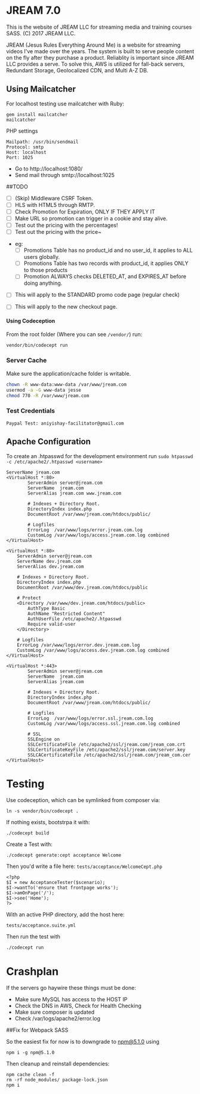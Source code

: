 # JREAM 7.0 
This is the website of JREAM LLC for streaming media and training courses SASS.
(C) 2017 JREAM LLC.

JREAM (Jesus Rules Everything Around Me) is a website for streaming videos I've made over the years.
The system is built to serve people content on the fly after they purchase a product. Reliablity
is important since JREAM LLC provides a serve. To solve this, AWS is utilized for fall-back servers, Redundant Storage, Geolocalized CDN, and Multi A-Z DB.

## Using Mailcatcher

For localhost testing use mailcatcher with Ruby:

```
gem install mailcatcher
mailcatcher
```

PHP settings
```
Mailpath: /usr/bin/sendmail
Protocol: smtp
Host: localhost
Port: 1025
```

- Go to http://localhost:1080/
- Send mail through smtp://localhost:1025

##TODO

- [ ] (Skip) Middleware CSRF Token.
- [ ] HLS with HTML5 through RMTP.
- [ ] Check Promotion for Expiration, ONLY IF THEY APPLY IT
- [ ] Make URL so promotion can trigger in a cookie and stay alive.
- [ ] Test out the pricing with the percentages!
- [ ] Test out the pricing with the price~
- eg:
  - [ ] Promotions Table has no product_id and no user_id, it applies to ALL users globally.
  - [ ] Promotions Table has two records with product_id, it applies ONLY to those products
  - [ ] Promotion ALWAYS checks DELETED_AT, and EXPIRES_AT before doing anything.
- [ ] This will apply to the STANDARD promo code page (regular check)
- [ ] This will apply to the new checkout page.


#### Using Codeception
From the root folder (Where you can see `/vendor/`) run:

```sh
vendor/bin/codecept run
```

### Server Cache

Make sure the application/cache folder is writable.

```sh
chown -R www-data:www-data /var/www/jream.com
usermod -a -G www-data jesse
chmod 770 -R /var/www/jream.com
```

### Test Credentials

```
Paypal Test: aniyishay-facilitator@gmail.com
```

## Apache Configuration

To create an .htpasswd for the development environment run `sudo htpasswd -c /etc/apache2/.htpasswd <username>`

    ServerName jream.com
    <VirtualHost *:80>
            ServerAdmin server@jream.com
            ServerName  jream.com
            ServerAlias jream.com www.jream.com

            # Indexes + Directory Root.
            DirectoryIndex index.php
            DocumentRoot /var/www/jream.com/htdocs/public/

            # Logfiles
            ErrorLog  /var/www/logs/error.jream.com.log
            CustomLog /var/www/logs/access.jream.com.log combined
    </VirtualHost>

    <VirtualHost *:80>
        ServerAdmin server@jream.com
        ServerName dev.jream.com
        ServerAlias dev.jream.com

        # Indexes + Directory Root.
        DirectoryIndex index.php
        DocumentRoot /var/www/dev.jream.com/htdocs/public

        # Protect
        <Directory /var/www/dev.jream.com/htdocs/public>
            AuthType Basic
            AuthName "Restricted Content"
            AuthUserFile /etc/apache2/.htpasswd
            Require valid-user
        </Directory>

        # Logfiles
        ErrorLog /var/www/logs/error.dev.jream.com.log
        CustomLog /var/www/logs/access.dev.jream.com.log combined
    </VirtualHost>

    <VirtualHost *:443>
            ServerAdmin server@jream.com
            ServerName  jream.com
            ServerAlias jream.com

            # Indexes + Directory Root.
            DirectoryIndex index.php
            DocumentRoot /var/www/jream.com/htdocs/public/

            # Logfiles
            ErrorLog  /var/www/logs/error.ssl.jream.com.log
            CustomLog /var/www/logs/access.ssl.jream.com.log combined

            # SSL
            SSLEngine on
            SSLCertificateFile /etc/apache2/ssl/jream.com/jream_com.crt
            SSLCertificateKeyFile /etc/apache2/ssl/jream.com/server.key
            SSLCACertificateFile /etc/apache2/ssl/jream.com/jream_com.cer
    </VirtualHost>

# Testing
Use codeception, which can be symlinked from composer via:

    ln -s vendor/bin/codecept .

If nothing exists, bootstrpa it with:

    ./codecept build

Create a Test with:

    ./codecept generate:cept acceptance Welcome

Then you'd write a file here: `tests/acceptance/WelcomeCept.php`

    <?php
    $I = new AcceptanceTester($scenario);
    $I->wantTo('ensure that frontpage works');
    $I->amOnPage('/');
    $I->see('Home');
    ?>

With an active PHP directory, add the host here:

    tests/acceptance.suite.yml

Then run the test with

    ./codecept run


# Crashplan

If the servers go haywire these things must be done:

- Make sure MySQL has access to the HOST IP
- Check the DNS in AWS, Check for Health Checking
- Make sure composer is updated
- Check /var/logs/apache2/error.log


##Fix for Webpack SASS

So the easiest fix for now is to downgrade to npm@5.1.0 using
```
npm i -g npm@5.1.0
```
Then cleanup and reinstall dependencies:
```
npm cache clean -f
rm -rf node_modules/ package-lock.json
npm i
```
